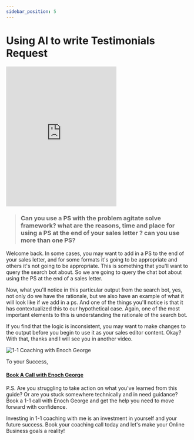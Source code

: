 ```yaml
---
sidebar_position: 5
---
```

# Using AI to write Testimonials Request

<iframe class="is-fullwidth" height="380" src="https://www.youtube.com/embed/PnIEGui1ZVc" title="YouTube video player" frameborder="0" allow="accelerometer; autoplay; clipboard-write; encrypted-media; gyroscope; picture-in-picture; web-share" allowfullscreen="allowfullscreen"></iframe>


>  ### Can you use a PS with the problem agitate solve framework? what are the reasons, time and place for using a PS at the end of your sales letter ? can you use more than one PS?

Welcome back. In some cases, you may want to add in a PS to the end of your sales letter, and for some formats it's going to be appropriate and others it's not going to be appropriate. This is something that you'll want to query the search bot about. So we are going to query the chat bot about using the PS at the end of a sales letter.

Now, what you'll notice in this particular output from the search bot, yes, not only do we have the rationale, but we also have an example of what it will look like if we add in a ps. And one of the things you'll notice is that it has contextualized this to our hypothetical case. Again, one of the most important elements to this is understanding the rationale of the search bot.

If you find that the logic is inconsistent, you may want to make changes to the output before you begin to use it as your sales editor content. Okay? With that, thanks and I will see you in another video.

![1-1 Coaching with Enoch George](https://trafficbingoassets.s3.us-east-2.amazonaws.com/enochgeorge120x120.jpeg)

To your Success, 

#### [Book A Call with Enoch George](https://buildbusiness.online/courses/youtube-secrets/)  

P.S. Are you struggling to take action on what you've learned from this guide? Or are you stuck somewhere technically and in need guidance? Book a 1-1 call with Enoch George and get the help you need to move forward with confidence.

Investing in 1-1 coaching with me is an investment in yourself and your future success. Book your coaching call today and let's make your Online Business goals a reality!


